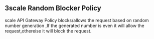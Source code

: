 
## 3scale Random Blocker Policy

scale API Gateway  Policy blocks/allows the request  based on random number generation ,If the generated number is even it will allow the request,othereise it will block the request.


